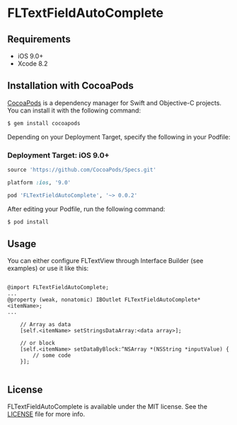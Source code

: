 # FLTextFieldAutoComplete

## Requirements

- iOS 9.0+
- Xcode 8.2

## Installation with CocoaPods

[CocoaPods](https://cocoapods.org/) is a dependency manager for Swift and Objective-C projects. You can install it with the following command:

```bash
$ gem install cocoapods
```

Depending on your Deployment Target, specify the following in your Podfile:

### Deployment Target: iOS 9.0+

```ruby
source 'https://github.com/CocoaPods/Specs.git'

platform :ios, '9.0'

pod 'FLTextFieldAutoComplete', '~> 0.0.2'
```

After editing your Podfile, run the following command:

```bash
$ pod install
```

## Usage

You can either configure FLTextView through Interface Builder (see examples) or use it like this:

```objc

@import FLTextFieldAutoComplete;
...
@property (weak, nonatomic) IBOutlet FLTextFieldAutoComplete* <itemName>;
...

	// Array as data
	[self.<itemName> setStringsDataArray:<data array>];
	
	// or block 
	[self.<itemName> setDataByBlock:^NSArray *(NSString *inputValue) {
		// some code
	}];


```


## License

FLTextFieldAutoComplete is available under the MIT license. See the [LICENSE](https://github.com/felarmir/FLTextFieldAutoComplete/blob/master/LICENSE) file for more info.
